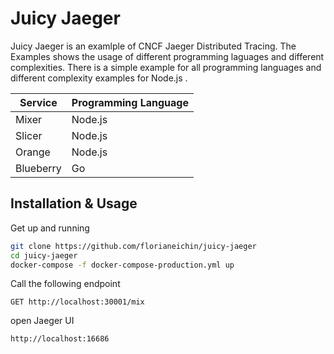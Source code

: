 # Juicy Jaeger
Juicy Jaeger is an examlple of CNCF Jaeger Distributed Tracing. The Examples shows the usage of different programming laguages and different complexities. There is a simple example for all programming languages and different complexity examples for Node.js .

 | Service | Programming Language |
---|---
Mixer | Node.js
Slicer | Node.js
Orange | Node.js
Blueberry | Go

## Installation & Usage
Get up and running
```bash
git clone https://github.com/florianeichin/juicy-jaeger
cd juicy-jaeger
docker-compose -f docker-compose-production.yml up
```

Call the following endpoint 
```
GET http://localhost:30001/mix
```

open Jaeger UI
```
http://localhost:16686
```
